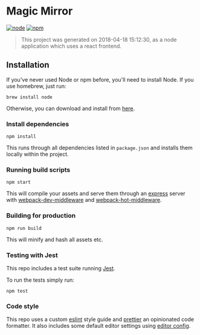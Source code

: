 # Magic Mirror

[![node](https://img.shields.io/badge/node-v8.11.1-brightgreen.svg)]()
[![npm](https://img.shields.io/badge/npm-v5.8.0-brightgreen.svg)]()

> This project was generated on 2018-04-18 15:12:30, as a node application which uses a react frontend.

## Installation

If you've never used Node or npm before, you'll need to install Node. If you
use homebrew, just run:

```
brew install node
```

Otherwise, you can download and install from [here](http://nodejs.org/download/).

### Install dependencies

```
npm install
```

This runs through all dependencies listed in `package.json` and installs them
locally within the project.

### Running build scripts

```
npm start
```

This will compile your assets and serve them through an [express](https://expressjs.com//) server with
[webpack-dev-middleware](https://github.com/webpack/webpack-dev-middleware) and
[webpack-hot-middleware](https://github.com/glenjamin/webpack-hot-middleware).

### Building for production

```
npm run build
```

This will minify and hash all assets etc.

### Testing with Jest

This repo includes a test suite running
[Jest](https://facebook.github.io/jest/).

To run the tests simply run:

```
npm test
```

### Code style

This repo uses a custom [eslint](https://eslint.org) style guide and [prettier](https://prettier.io/) an opinionated code formatter. It also
includes some default editor settings using
[editor config](https://github.com/sindresorhus/editorconfig-sublime).
